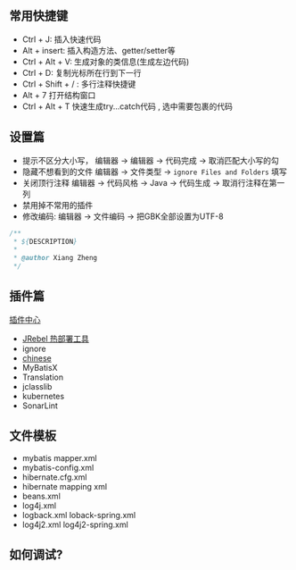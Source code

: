 ## 常用快捷键

- Ctrl + J:           插入快速代码
- Alt + insert:       插入构造方法、getter/setter等
- Ctrl + Alt + V:     生成对象的类信息(生成左边代码)
- Ctrl + D:           复制光标所在行到下一行
- Ctrl + Shift + / :  多行注释快捷键
- Alt + 7             打开结构窗口
- Ctrl + Alt + T      快速生成try...catch代码 , 选中需要包裹的代码



## 设置篇

- 提示不区分大小写，   编辑器 -> 编辑器 -> 代码完成 -> 取消匹配大小写的勾
- 隐藏不想看到的文件   编辑器 -> 文件类型 -> `ignore Files and Folders` 填写
- 关闭顶行注释         编辑器 -> 代码风格 -> Java -> 代码生成 -> 取消行注释在第一列
- 禁用掉不常用的插件
- 修改编码: 编辑器 -> 文件编码 -> 把GBK全部设置为UTF-8

```java
/**
 * ${DESCRIPTION}
 *
 * @author Xiang Zheng
 */
```



## 插件篇

[插件中心](https://plugins.jetbrains.com/)

- [JRebel 热部署工具](https://www.cnblogs.com/linliquan/p/12426065.html)
- ignore
- [chinese]()
- MyBatisX
- Translation
- jclasslib
- kubernetes
- SonarLint



## 文件模板

- mybatis mapper.xml
- mybatis-config.xml
- hibernate.cfg.xml
- hibernate mapping xml
- beans.xml
- log4j.xml
- logback.xml loback-spring.xml
- log4j2.xml log4j2-spring.xml



## 如何调试?